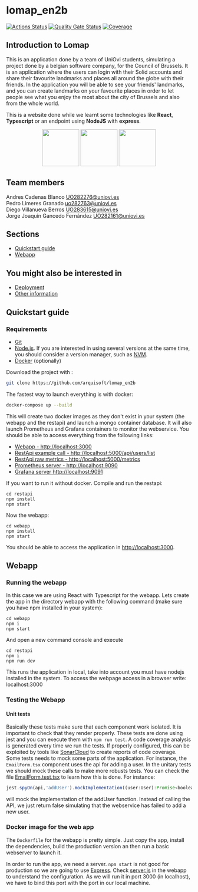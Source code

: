 # lomap_en2b

[![Actions Status](https://github.com/arquisoft/lomap_en2b/workflows/CI%20for%20LOMAP_EN2B/badge.svg)](https://github.com/arquisoft/lomap_en2b/actions)
[![Quality Gate Status](https://sonarcloud.io/api/project_badges/measure?project=Arquisoft_lomap_en2b&metric=alert_status)](https://sonarcloud.io/summary/new_code?id=Arquisoft_lomap_en2b)
[![Coverage](https://sonarcloud.io/api/project_badges/measure?project=Arquisoft_lomap_en2b&metric=coverage)](https://sonarcloud.io/summary/new_code?id=Arquisoft_lomap_en2b)

## Introduction to Lomap

This is an application done by a team of UniOvi students, simulating a project done by a belgian software company, for the Council of Brussels.
It is an application where the users can login with their Solid accounts and share their favourite landmarks and places all around the globe with their friends. In the application you will be able to see your friends' landmarks, and you can create landmarks on your favourite places in order to let people see what you enjoy the most about the city of Brussels and also from the whole world.

This is a website done while we learnt some technologies like **React**, **Typescript** or an endpoint using **NodeJS** with **express**. 

<p align="center">
<img src="https://blog.wildix.com/wp-content/uploads/2020/06/react-logo.jpg" height="100">
<img src="https://miro.medium.com/max/1200/0*RbmfNyhuBb8G3LWh.png" height="100">
<img src="https://miro.medium.com/max/365/1*Jr3NFSKTfQWRUyjblBSKeg.png" height="100">
</p>

## Team members

Andres Cadenas Blanco UO282276@uniovi.es  
Pedro Limeres Granado uo282763@uniovi.es  
Diego Villanueva Berros UO283615@uniovi.es  
Jorge Joaquín Gancedo Fernández UO282161@uniovi.es 

## Sections

* [Quickstart guide](#quickstart-guide)
* [Webapp](#webapp)

## You might also be interested in

* [Deployment](/Deployment)
* [Other information](/OtherInformation)

## Quickstart guide

### Requirements

* [Git](https://git-scm.com/downloads)
*  [Node.js](https://nodejs.org). If you are interested in using several versions at the same time, you should consider a version manager, such as [NVM](https://github.com/nvm-sh/nvm).
* [Docker](https://docs.docker.com/get-docker/) (optionally)

Download the project with :
```bash
git clone https://github.com/arquisoft/lomap_en2b
```

The fastest way to launch everything is with docker:
```bash
docker-compose up --build
```
This will create two docker images as they don't exist in your system (the webapp and the restapi) and launch a mongo container database. It will also launch Prometheus and Grafana containers to monitor the webservice. You should be able to access everything from the following links:
 - [Webapp - http://localhost:3000](http://localhost:3000)
 - [RestApi example call - http://localhost:5000/api/users/list](http://localhost:5000/api/users/list)
 - [RestApi raw metrics - http://localhost:5000/metrics](http://localhost:5000/metrics)
 - [Prometheus server - http://localhost:9090](http://localhost:9090)
 - [Grafana server http://localhost:9091](http://localhost:9091)
 
If you want to run it without docker. Compile and run the restapi:
```shell
cd restapi
npm install
npm start
```

Now the webapp:

```shell
cd webapp
npm install
npm start
```

You should be able to access the application in [http://localhost:3000](http://localhost:3000).

## Webapp

### Running the webapp

In this case we are using React with Typescript for the webapp. Lets create the app in the directory webapp with the following command (make sure you have npm installed in your system):
```console
cd webapp
npm i
npm start
```
And open a new command console and execute
```console
cd restapi
npm i
npm run dev
```
This runs the application in local, take into account you must have nodejs installed in the system. To access the webpage access in a browser write: localhost:3000


### Testing the Webapp

#### Unit tests

Basically these tests make sure that each component work isolated. It is important to check that they render properly. These tests are done using jest and you can execute them with `npm run test`. A code coverage analysis is generated every time we run the tests. If properly configured, this can be exploited by tools like [SonarCloud](https://sonarcloud.io/) to create reports of code coverage.
Some tests needs to mock some parts of the application. For instance, the `EmailForm.tsx` component uses the api for adding a user. In the unitary tests we should mock these calls to make more robusts tests. You can check the file [EmailForm.test.tsx](src/components/EmailForm.test.tsx) to learn how this is done.
For instance:
```javascript
jest.spyOn(api,'addUser').mockImplementation((user:User):Promise<boolean> => Promise.resolve(false))
```
will mock the implementation of the addUser function. Instead of calling the API, we just return false simulating that the webservice has failed to add a new user.

### Docker image for the web app

The `Dockerfile` for the webapp is pretty simple. Just copy the app, install the dependencies, build the production version an then run a basic webserver to launch it. 

In order to run the app, we need a server. `npm start` is not good for production so we are going to use [Express](https://expressjs.com/es/). Check [server.js](webapp/server.ts) in the webapp to understand the configuration. As we will run it in port 3000 (in localhost), we have to bind this port with the port in our local machine.
